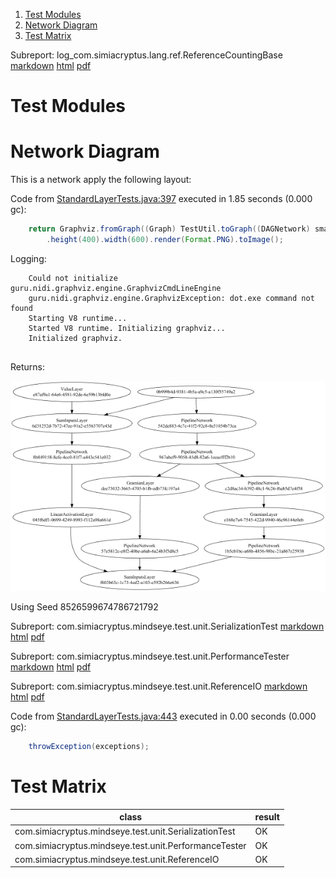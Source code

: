 1. [Test Modules](#p-1)
1. [Network Diagram](#p-2)
1. [Test Matrix](#p-13)

<a id="p-0"></a>Subreport: log_com.simiacryptus.lang.ref.ReferenceCountingBase [markdown](getLoglog_com.simiacryptus.lang.ref.ReferenceCountingBase) [html](getLoglog_com.simiacryptus.lang.ref.ReferenceCountingBase.html) [pdf](getLoglog_com.simiacryptus.lang.ref.ReferenceCountingBase.pdf)

# <a id="p-1"></a>Test Modules
# <a id="p-2"></a>Network Diagram
<a id="p-3"></a>This is a network apply the following layout:

<a id="p-4"></a>Code from [StandardLayerTests.java:397](https://github.com/SimiaCryptus/mindseye-test/tree/444256810c541076ac97c4437963f8489a719862/src/main/java/com/simiacryptus/mindseye/test/unit/StandardLayerTests.java#L397) executed in 1.85 seconds (0.000 gc): 
```java
    return Graphviz.fromGraph((Graph) TestUtil.toGraph((DAGNetwork) smallLayer))
        .height(400).width(600).render(Format.PNG).toImage();
```
<a id="p-5"></a>Logging: 
```
    Could not initialize guru.nidi.graphviz.engine.GraphvizCmdLineEngine
    guru.nidi.graphviz.engine.GraphvizException: dot.exe command not found
    Starting V8 runtime...
    Started V8 runtime. Initializing graphviz...
    Initialized graphviz.
    
```

<a id="p-6"></a>Returns: 

<a id="p-7"></a>![Result](etc/getLog.1.png)



<a id="p-8"></a>Using Seed 8526599674786721792

<a id="p-9"></a>Subreport: com.simiacryptus.mindseye.test.unit.SerializationTest [markdown](getLogcom.simiacryptus.mindseye.test.unit.SerializationTest) [html](getLogcom.simiacryptus.mindseye.test.unit.SerializationTest.html) [pdf](getLogcom.simiacryptus.mindseye.test.unit.SerializationTest.pdf)

<a id="p-10"></a>Subreport: com.simiacryptus.mindseye.test.unit.PerformanceTester [markdown](getLogcom.simiacryptus.mindseye.test.unit.PerformanceTester) [html](getLogcom.simiacryptus.mindseye.test.unit.PerformanceTester.html) [pdf](getLogcom.simiacryptus.mindseye.test.unit.PerformanceTester.pdf)

<a id="p-11"></a>Subreport: com.simiacryptus.mindseye.test.unit.ReferenceIO [markdown](getLogcom.simiacryptus.mindseye.test.unit.ReferenceIO) [html](getLogcom.simiacryptus.mindseye.test.unit.ReferenceIO.html) [pdf](getLogcom.simiacryptus.mindseye.test.unit.ReferenceIO.pdf)

<a id="p-12"></a>Code from [StandardLayerTests.java:443](https://github.com/SimiaCryptus/mindseye-test/tree/444256810c541076ac97c4437963f8489a719862/src/main/java/com/simiacryptus/mindseye/test/unit/StandardLayerTests.java#L443) executed in 0.00 seconds (0.000 gc): 
```java
    throwException(exceptions);
```

# <a id="p-13"></a>Test Matrix
class | result
----- | ------
com.simiacryptus.mindseye.test.unit.SerializationTest | OK
com.simiacryptus.mindseye.test.unit.PerformanceTester | OK
com.simiacryptus.mindseye.test.unit.ReferenceIO       | OK

